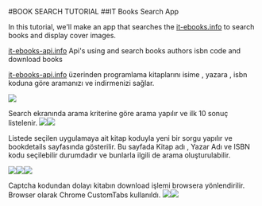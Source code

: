 #BOOK SEARCH TUTORIAL 
##IT Books Search App

In this tutorial, we'll make an app that searches the [it-ebooks.info](http://it-ebooks.info/) to search books and display cover images.

[it-ebooks-api.info](it-ebooks-api.info) Api's using and search books authors isbn code and download books



[it-ebooks-api.info](it-ebooks-api.info) üzerinden programlama kitaplarını isime , yazara , isbn koduna göre aramanızı ve indirmenizi sağlar.


![](img/out10-300.gif)


Search ekranında arama kriterine göre arama yapılır ve ilk 10 sonuç listelenir.
![](/img/search.png)![](/img/search_isbn.png)


Listede seçilen uygulamaya ait kitap koduyla yeni bir sorgu yapılır ve bookdetails sayfasında gösterilir.
Bu sayfada Kitap adı , Yazar Adı ve ISBN kodu seçilebilir durumdadır ve bunlarla ilgili de arama oluşturulabilir.

![](/img/book_details00.png)![](/img/book_details01.png)![](/img/book_details02.png)


Captcha kodundan dolayı kitabın download işlemi browsera yönlendirilir.
Browser olarak Chrome CustomTabs kullanıldı.
![](/img/author_books.png)![](/img/downloadScreen.png)



